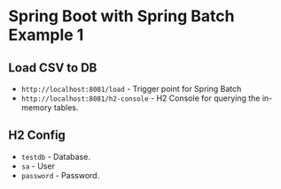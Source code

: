 # Spring Boot with Spring Batch Example 1
## Load CSV to DB
- `http://localhost:8081/load` - Trigger point for Spring Batch
- `http://localhost:8081/h2-console` - H2 Console for querying the in-memory tables.

## H2 Config
- `testdb` - Database.
- `sa` - User
- `password` - Password.
